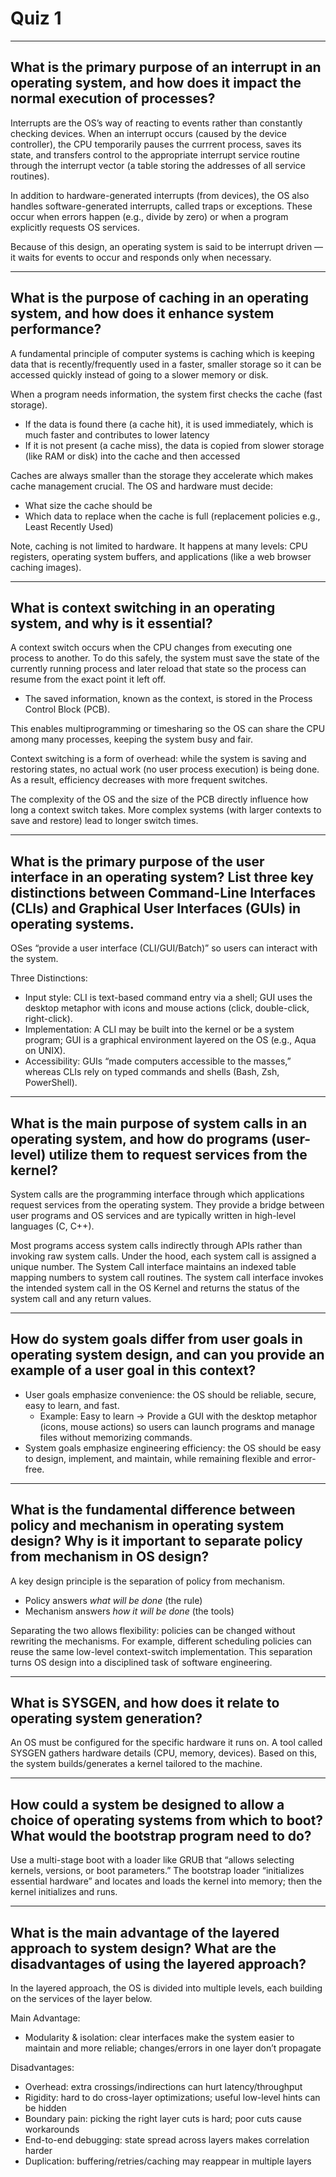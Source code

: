 # Quiz 1

---

## What is the primary purpose of an interrupt in an operating system, and how does it impact the normal execution of processes?
Interrupts are the OS’s way of reacting to events rather than constantly checking devices. When an interrupt occurs (caused by the device controller), the CPU temporarily pauses the currrent process, saves its state, and transfers control to the appropriate interrupt service routine through the interrupt vector (a table storing the addresses of all service routines). 

In addition to hardware-generated interrupts (from devices), the OS also handles software-generated interrupts, called traps or exceptions. These occur when errors happen (e.g., divide by zero) or when a program explicitly requests OS services.

Because of this design, an operating system is said to be interrupt driven — it waits for events to occur and responds only when necessary.

---

## What is the purpose of caching in an operating system, and how does it enhance system performance?
A fundamental principle of computer systems is caching which is keeping data that is recently/frequently used in a faster, smaller storage so it can be accessed quickly instead of going to a slower memory or disk.  

When a program needs information, the system first checks the cache (fast storage).  
- If the data is found there (a cache hit), it is used immediately, which is much faster and contributes to lower latency
- If it is not present (a cache miss), the data is copied from slower storage (like RAM or disk) into the cache and then accessed  

Caches are always smaller than the storage they accelerate which makes cache management crucial. The OS and hardware must decide:  
- What size the cache should be  
- Which data to replace when the cache is full (replacement policies e.g., Least Recently Used)  

Note, caching is not limited to hardware. It happens at many levels: CPU registers, operating system buffers, and applications (like a web browser caching images).  

---

## What is context switching in an operating system, and why is it essential?
A context switch occurs when the CPU changes from executing one process to another. To do this safely, the system must save the state of the currently running process and later reload that state so the process can resume from the exact point it left off.  
- The saved information, known as the context, is stored in the Process Control Block (PCB). 

This enables multiprogramming or timesharing so the OS can share the CPU among many processes, keeping the system busy and fair.

Context switching is a form of overhead: while the system is saving and restoring states, no actual work (no user process execution) is being done. As a result, efficiency decreases with more frequent switches.  

The complexity of the OS and the size of the PCB directly influence how long a context switch takes. More complex systems (with larger contexts to save and restore) lead to longer switch times.  

---

## What is the primary purpose of the user interface in an operating system? List three key distinctions between Command-Line Interfaces (CLIs) and Graphical User Interfaces (GUls) in operating systems.
OSes “provide a user interface (CLI/GUI/Batch)” so users can interact with the system.

Three Distinctions:
- Input style: CLI is text-based command entry via a shell; GUI uses the desktop metaphor with icons and mouse actions (click, double-click, right-click).
- Implementation: A CLI may be built into the kernel or be a system program; GUI is a graphical environment layered on the OS (e.g., Aqua on UNIX).
- Accessibility: GUIs “made computers accessible to the masses,” whereas CLIs rely on typed commands and shells (Bash, Zsh, PowerShell).

---

## What is the main purpose of system calls in an operating system, and how do programs (user-level) utilize them to request services from the kernel?
System calls are the programming interface through which applications request services from the operating system. They provide a bridge between user programs and OS services and are typically written in high-level languages (C, C++).

Most programs access system calls indirectly through APIs rather than invoking raw system calls. Under the hood, each system call is assigned a unique number. The System Call interface maintains an indexed table mapping numbers to system call routines. The system call interface invokes the intended system call in the OS Kernel and returns the status of the system call and any return values.

---

## How do system goals differ from user goals in operating system design, and can you provide an example of a user goal in this context?
- User goals emphasize convenience: the OS should be reliable, secure, easy to learn, and fast.
    - Example: Easy to learn → Provide a GUI with the desktop metaphor (icons, mouse actions) so users can launch programs and manage files without memorizing commands.
- System goals emphasize engineering efficiency: the OS should be easy to design, implement, and maintain, while remaining flexible and error-free.

---

## What is the fundamental difference between policy and mechanism in operating system design? Why is it important to separate policy from mechanism in OS design?
A key design principle is the separation of policy from mechanism.  
- Policy answers *what will be done* (the rule)
- Mechanism answers *how it will be done* (the tools)

Separating the two allows flexibility: policies can be changed without rewriting the mechanisms. For example, different scheduling policies can reuse the same low-level context-switch implementation. This separation turns OS design into a disciplined task of software engineering.

---

## What is SYSGEN, and how does it relate to operating system generation?
An OS must be configured for the specific hardware it runs on. A tool called SYSGEN gathers hardware details (CPU, memory, devices). Based on this, the system builds/generates a kernel tailored to the machine.

---

## How could a system be designed to allow a choice of operating systems from which to boot? What would the bootstrap program need to do?
Use a multi-stage boot with a loader like GRUB that “allows selecting kernels, versions, or boot parameters.” The bootstrap loader “initializes essential hardware” and locates and loads the kernel into memory; then the kernel initializes and runs.

---

## What is the main advantage of the layered approach to system design? What are the disadvantages of using the layered approach?
In the layered approach, the OS is divided into multiple levels, each building on the services of the layer below. 

Main Advantage:
- Modularity & isolation: clear interfaces make the system easier to maintain and more reliable; changes/errors in one layer don’t propagate

Disadvantages:
- Overhead: extra crossings/indirections can hurt latency/throughput
- Rigidity: hard to do cross-layer optimizations; useful low-level hints can be hidden
- Boundary pain: picking the right layer cuts is hard; poor cuts cause workarounds
- End-to-end debugging: state spread across layers makes correlation harder
- Duplication: buffering/retries/caching may reappear in multiple layers
